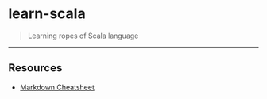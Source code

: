 # learn-scala

> Learning ropes of Scala language

---
## Resources

- [Markdown Cheatsheet](https://github.com/adam-p/markdown-here/wiki/Markdown-Cheatsheet)
